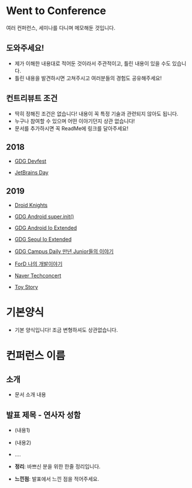 # Went to Conference
여러 컨퍼런스, 세미나를 다니며 메모해둔 것입니다.
## 도와주세요!
* 제가 이해한 내용대로 적어둔 것이라서 주관적이고, 틀린 내용이 있을 수도 있습니다. 
* 틀린 내용을 발견하시면 고쳐주시고 여러분들의 경험도 공유해주세요!

## 컨트리뷰트 조건
* 딱히 정해진 조건은 없습니다! 내용이 꼭 특정 기술과 관련되지 않아도 됩니다.
* 누구나 참여할 수 있으며 어떤 이야기던지 상관 없습니다!
* 문서를 추가하시면 꼭 ReadMe에 링크를 달아주세요!

## 2018
* [GDG Devfest](https://github.com/jinusong/Went-To-Conference/tree/master/2018/Devfest)

* [JetBrains Day](https://github.com/jinusong/Went-To-Conference/tree/master/2018/JetBrainDay)

## 2019
* [Droid Knights](https://github.com/jinusong/Went-To-Conference/tree/master/2019/Droid%20Knights)

* [GDG Android super.init()](https://github.com/jinusong/Went-To-Conference/tree/master/2019/Super%20Init)

* [GDG Android Io Extended](https://github.com/jinusong/Went-To-Conference/tree/master/2019/Io%20Extended)

* [GDG Seoul Io Extended](https://github.com/jinusong/Went-To-Conference/tree/master/2019/Io%20Extended)

* [GDG Campus Daily 만년 Junior들의 이야기](https://github.com/jinusong/Went-To-Conference/tree/master/2019/Delhi%20Manju)

* [ForD 나의 개발이야기](https://github.com/jinusong/Went-To-Conference/tree/master/2019/My%20DevelopStory)

* [Naver Techconcert](https://github.com/jinusong/Went-To-Conference/tree/master/2019/Naver%20Tech%20concert)

* [Toy Story](https://github.com/jinusong/Went-To-Conference/tree/master/2019/Toy%20Stroy)

# 기본양식
* 기본 양식입니다! 조금 변형하셔도 상관없습니다.

# 컨퍼런스 이름

## 소개
* 문서 소개 내용

## 발표 제목 - 연사자 성함
* (내용1)
* (내용2)
* ....


* **정리**: 바쁘신 분을 위한 한줄 정리입니다.
* **느낀점**: 발표에서 느낀 점을 적어주세요.

